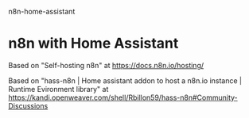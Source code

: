 n8n-home-assistant
# n8n with Home Assistant

Based on "Self-hosting n8n" at https://docs.n8n.io/hosting/

Based on "hass-n8n | Home assistant addon to host a n8n.io instance | Runtime Evironment library" at https://kandi.openweaver.com/shell/Rbillon59/hass-n8n#Community-Discussions

